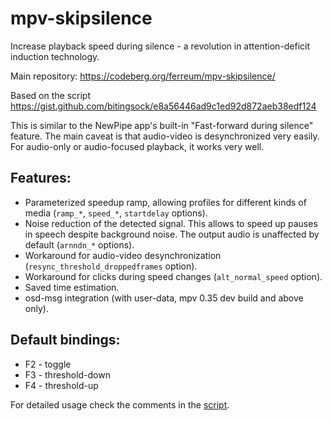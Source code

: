 # mpv-skipsilence

Increase playback speed during silence - a revolution in attention-deficit
induction technology.

Main repository: https://codeberg.org/ferreum/mpv-skipsilence/

Based on the script https://gist.github.com/bitingsock/e8a56446ad9c1ed92d872aeb38edf124

This is similar to the NewPipe app's built-in "Fast-forward during silence"
feature. The main caveat is that audio-video is desynchronized very easily.
For audio-only or audio-focused playback, it works very well.

## Features:
- Parameterized speedup ramp, allowing profiles for different kinds of
  media (`ramp_*`, `speed_*`, `startdelay` options).
- Noise reduction of the detected signal. This allows to speed up
  pauses in speech despite background noise. The output audio is
  unaffected by default (`arnndn_*` options).
- Workaround for audio-video desynchronization
  (`resync_threshold_droppedframes` option).
- Workaround for clicks during speed changes (`alt_normal_speed` option).
- Saved time estimation.
- osd-msg integration (with user-data, mpv 0.35 dev build and above only).

## Default bindings:

- F2 - toggle
- F3 - threshold-down
- F4 - threshold-up

For detailed usage check the comments in the [script](skipsilence.lua).
